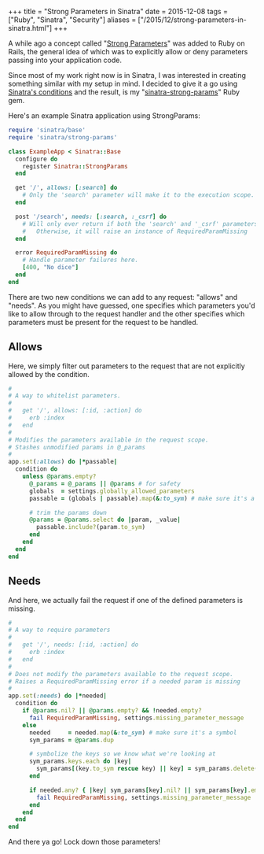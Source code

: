 +++
title = "Strong Parameters in Sinatra"
date = 2015-12-08
tags = ["Ruby", "Sinatra", "Security"]
aliases = ["/2015/12/strong-parameters-in-sinatra.html"]
+++

A while ago a concept called
"[Strong Parameters](https://github.com/rails/strong_parameters)" was added to
Ruby on Rails, the general idea of which was to explicitly allow or deny
parameters passing into your application code.

Since most of my work right now is in Sinatra, I was interested in creating
something similar with my setup in mind. I decided to give it a go using
[Sinatra's conditions](http://www.sinatrarb.com/intro.html#Conditions) and the
result, is my
"[sinatra-strong-params](https://github.com/evanleck/sinatra-strong-params)"
Ruby gem.

Here's an example Sinatra application using StrongParams:

```ruby
require 'sinatra/base'
require 'sinatra/strong-params'

class ExampleApp < Sinatra::Base
  configure do
    register Sinatra::StrongParams
  end

  get '/', allows: [:search] do
    # Only the 'search' parameter will make it to the execution scope.
  end

  post '/search', needs: [:search, :_csrf] do
    # Will only ever return if both the 'search' and '_csrf' parameters are present.
    #   Otherwise, it will raise an instance of RequiredParamMissing
  end

  error RequiredParamMissing do
    # Handle parameter failures here.
    [400, "No dice"]
  end
end
```

There are two new conditions we can add to any request: "allows" and "needs". As
you might have guessed, one specifies which parameters you'd like to allow
through to the request handler and the other specifies which parameters must be
present for the request to be handled.

## Allows

Here, we simply filter out parameters to the request that are not explicitly
allowed by the condition.

```ruby
#
# A way to whitelist parameters.
#
#   get '/', allows: [:id, :action] do
#     erb :index
#   end
#
# Modifies the parameters available in the request scope.
# Stashes unmodified params in @_params
#
app.set(:allows) do |*passable|
  condition do
    unless @params.empty?
      @_params = @_params || @params # for safety
      globals  = settings.globally_allowed_parameters
      passable = (globals | passable).map(&:to_sym) # make sure it's a symbol

      # trim the params down
      @params = @params.select do |param, _value|
        passable.include?(param.to_sym)
      end
    end
  end
end
```

## Needs

And here, we actually fail the request if one of the defined parameters is
missing.

```ruby
#
# A way to require parameters
#
#   get '/', needs: [:id, :action] do
#     erb :index
#   end
#
# Does not modify the parameters available to the request scope.
# Raises a RequiredParamMissing error if a needed param is missing
#
app.set(:needs) do |*needed|
  condition do
    if @params.nil? || @params.empty? && !needed.empty?
      fail RequiredParamMissing, settings.missing_parameter_message
    else
      needed     = needed.map(&:to_sym) # make sure it's a symbol
      sym_params = @params.dup

      # symbolize the keys so we know what we're looking at
      sym_params.keys.each do |key|
        sym_params[(key.to_sym rescue key) || key] = sym_params.delete(key)
      end

      if needed.any? { |key| sym_params[key].nil? || sym_params[key].empty? }
        fail RequiredParamMissing, settings.missing_parameter_message
      end
    end
  end
end
```

And there ya go! Lock down those parameters!
